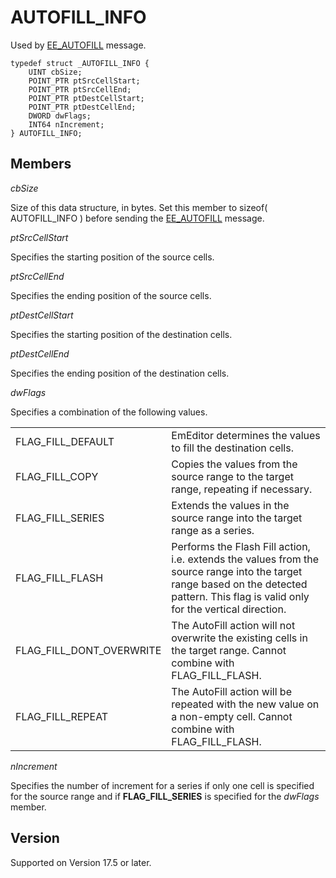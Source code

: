 # AUTOFILL\_INFO

Used by [EE\_AUTOFILL](../message/ee_autofill) message.

```
typedef struct _AUTOFILL_INFO {
	UINT cbSize;
	POINT_PTR ptSrcCellStart;
	POINT_PTR ptSrcCellEnd;
	POINT_PTR ptDestCellStart;
	POINT_PTR ptDestCellEnd;
	DWORD dwFlags;
	INT64 nIncrement;
} AUTOFILL_INFO;
```

## Members

_cbSize_

Size of this data structure, in bytes. Set this member to sizeof( AUTOFILL\_INFO ) before sending the [EE\_AUTOFILL](../message/ee_autofill) message.

_ptSrcCellStart_

Specifies the starting position of the source cells.

_ptSrcCellEnd_

Specifies the ending position of the source cells.

_ptDestCellStart_

Specifies the starting position of the destination cells.

_ptDestCellEnd_

Specifies the ending position of the destination cells.

_dwFlags_

Specifies a combination of the following values.

|     |     |
| --- | --- |
| FLAG\_FILL\_DEFAULT | EmEditor determines the values to fill the destination cells. |
| FLAG\_FILL\_COPY | Copies the values from the source range to the target range, repeating if necessary. |
| FLAG\_FILL\_SERIES | Extends the values in the source range into the target range as a series. |
| FLAG\_FILL\_FLASH | Performs the Flash Fill action, i.e. extends the values from the source range into the target range based on the detected pattern. This flag is valid only for the vertical direction. |
| FLAG\_FILL\_DONT\_OVERWRITE | The AutoFill action will not overwrite the existing cells in the target range. Cannot combine with FLAG\_FILL\_FLASH. |
| FLAG\_FILL\_REPEAT | The AutoFill action will be repeated with the new value on a non-empty cell. Cannot combine with FLAG\_FILL\_FLASH. |

_nIncrement_

Specifies the number of increment for a series if only one cell is specified for the source range and if **FLAG\_FILL\_SERIES** is specified for the _dwFlags_ member.

## Version

Supported on Version 17.5 or later.
